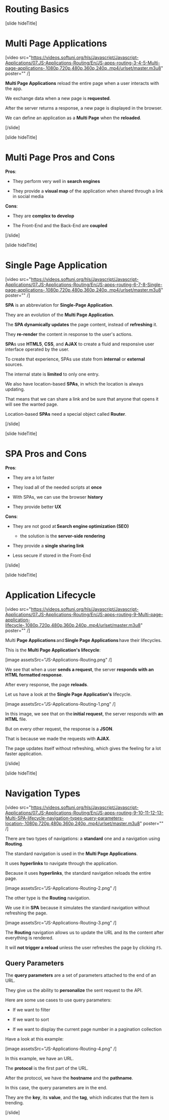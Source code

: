 # Routing Basics 

[slide hideTitle]
# Multi Page Applications

[video src="https://videos.softuni.org/hls/Javascript/Javascript-Applications/07.JS-Applications-Routing/En/JS-apps-routing-3-4-5-Multi-page-applications-,1080p,720p,480p,360p,240p,.mp4/urlset/master.m3u8" poster="" /]

**Multi Page Applications** reload the entire page when a user interacts with the app.

We exchange data when a new page is **requested**.

After the server returns a response, a new page is displayed in the browser.

We can define an application as a **Multi Page** when the **reloaded**.

[/slide]

[slide hideTitle]

# Multi Page Pros and Cons

**Pros**:

- They perform very well in **search engines**

- They provide a **visual map** of the application when shared through a link in social media

**Cons**:

- They are **complex to develop**

- The Front-End and the Back-End are **coupled**

[/slide]

[slide hideTitle]

# Single Page Application

[video src="https://videos.softuni.org/hls/Javascript/Javascript-Applications/07.JS-Applications-Routing/En/JS-apps-routing-6-7-8-Single-page-applications-,1080p,720p,480p,360p,240p,.mp4/urlset/master.m3u8" poster="" /]

**SPA** is an abbreviation for **Single-Page Application**.

They are an evolution of the **Multi Page Application**.

The **SPA dynamically updates** the page content, instead of **refreshing** it.

They **re-render** the content in response to the user's actions.

**SPA**s use **HTML5**, **CSS**, and **AJAX** to create a fluid and responsive user interface operated by the user.

To create that experience, SPAs use state from **internal** or **external** sources.

The internal state is **limited** to only one entry.

We also have location-based **SPAs**, in which the location is always updating.

That means that we can share a link and be sure that anyone that opens it will see the wanted page.

Location-based **SPAs** need a special object called **Router**.

[/slide]

[slide hideTitle]

# SPA Pros and Cons

**Pros**:

- They are a lot faster

- They load all of the needed scripts at **once**

- With SPAs, we can use the browser **history**

- They provide better **UX**

**Cons**:

- They are not good at **Search engine optimization (SEO)** 

   * the solution is the **server-side rendering**

- They provide a **single sharing link**

- Less secure if stored in the Front-End 


[/slide]

[slide hideTitle]

# Application Lifecycle

[video src="https://videos.softuni.org/hls/Javascript/Javascript-Applications/07.JS-Applications-Routing/En/JS-apps-routing-9-Multi-page-application-lifecycle-,1080p,720p,480p,360p,240p,.mp4/urlset/master.m3u8" poster="" /]

Multi **Page Applications** and **Single Page Applications** have their lifecycles.

This is the **Multi Page Application's lifecycle**: 

[image assetsSrc="JS-Applications-Routing.png" /]

We see that when a user **sends a request**, the server **responds with an HTML formatted response**. 

After every response, the page **reloads**.

Let us have a look at the **Single Page Application's** lifecycle.

[image assetsSrc="JS-Applications-Routing-1.png" /]

In this image, we see that on the **initial request**, the server responds with **an HTML** file. 

But on every other request, the response is a **JSON**. 

That is because we made the requests with **AJAX**.

The page updates itself without refreshing, which gives the feeling for a lot faster application.

[/slide]

[slide hideTitle]

# Navigation Types

[video src="https://videos.softuni.org/hls/Javascript/Javascript-Applications/07.JS-Applications-Routing/En/JS-apps-routing-9-10-11-12-13-Multi-SPA-lifecycle-navigation-types-query-parameters-location-,1080p,720p,480p,360p,240p,.mp4/urlset/master.m3u8" poster="" /]

There are two types of navigations: a **standard** one and a navigation using **Routing**.

The standard navigation is used in the **Multi Page Applications**. 

It uses **hyperlinks** to navigate through the application.

Because it uses **hyperlinks**, the standard navigation reloads the entire page.

[image assetsSrc="JS-Applications-Routing-2.png" /]

The other type is the **Routing** navigation. 

We use it in **SPA** because it simulates the standard navigation without refreshing the page.

[image assetsSrc="JS-Applications-Routing-3.png" /]

The **Routing** navigation allows us to update the URL and its the content after everything is rendered.

It will **not trigger a reload** unless the user refreshes the page by clicking `F5`.

## Query Parameters

The **query parameters** are a set of parameters attached to the end of an URL.

They give us the ability to **personalize** the sent request to the API.

Here are some use cases to use query parameters:

- If we want to filter

- If we want to sort

- If we want to display the current page number in a pagination collection

Have a look at this example:

[image assetsSrc="JS-Applications-Routing-4.png" /]

In this example, we have an URL.

The **protocol** is the first part of the URL.

After the protocol, we have the **hostname** and the **pathname**.

In this case, the query parameters are in the end. 

They are the **key**, its **value**, and the **tag**, which indicates that the item is trending.

[/slide]
